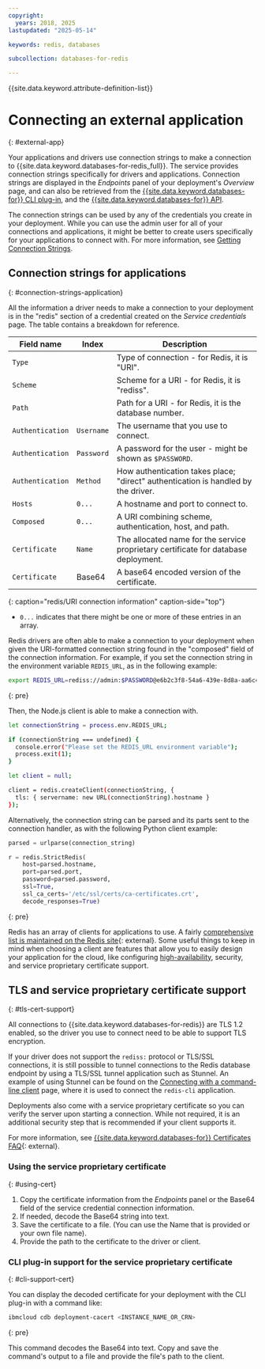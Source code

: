```yaml
---
copyright:
  years: 2018, 2025
lastupdated: "2025-05-14"

keywords: redis, databases

subcollection: databases-for-redis

---
```


{{site.data.keyword.attribute-definition-list}}

# Connecting an external application
{: #external-app}

Your applications and drivers use connection strings to make a connection to {{site.data.keyword.databases-for-redis_full}}. The service provides connection strings specifically for drivers and applications. Connection strings are displayed in the *Endpoints* panel of your deployment's *Overview* page, and can also be retrieved from the [{{site.data.keyword.databases-for}} CLI plug-in](/docs/databases-cli-plugin?topic=databases-cli-plugin-cdb-reference#deployment-connections), and the [{{site.data.keyword.databases-for}} API](/apidocs/cloud-databases-api/cloud-databases-api-v5#getconnection).

The connection strings can be used by any of the credentials you create in your deployment. While you can use the admin user for all of your connections and applications, it might be better to create users specifically for your applications to connect with. For more information, see [Getting Connection Strings](/docs/databases-for-redis?topic=databases-for-redis-connection-strings).

## Connection strings for applications
{: #connection-strings-application}

All the information a driver needs to make a connection to your deployment is in the "redis" section of a credential created on the *Service credentials* page. The table contains a breakdown for reference.

| Field name | Index | Description |
| ---------- | ----- | ----------- |
| `Type` | | Type of connection - for Redis, it is "URI". |
| `Scheme` | | Scheme for a URI - for Redis, it is "rediss". |
| `Path` | | Path for a URI - for Redis, it is the database number. |
| `Authentication` | `Username` | The username that you use to connect. |
| `Authentication` | `Password` | A password for the user - might be shown as `$PASSWORD`. |
| `Authentication` | `Method` | How authentication takes place; "direct" authentication is handled by the driver. |
| `Hosts` | `0...` | A hostname and port to connect to. |
| `Composed` | `0...` | A URI combining scheme, authentication, host, and path. |
| `Certificate` | `Name` | The allocated name for the service proprietary certificate for database deployment. |
| `Certificate` | Base64 | A base64 encoded version of the certificate. |
{: caption="redis/URI connection information" caption-side="top"}

* `0...` indicates that there might be one or more of these entries in an array.

Redis drivers are often able to make a connection to your deployment when given the URI-formatted connection string found in the "composed" field of the connection information. For example, if you set the connection string in the environment variable `REDIS_URL`, as in the following example:

```sh
export REDIS_URL=rediss://admin:$PASSWORD@e6b2c3f8-54a6-439e-8d8a-aa6c4a78df49.8f7bfd8f3faa4218aec56e069eb46187.databases.appdomain.cloud:32371/0
```
{: pre}

Then, the Node.js client is able to make a connection with.

```sh
let connectionString = process.env.REDIS_URL;

if (connectionString === undefined) {  
  console.error("Please set the REDIS_URL environment variable");
  process.exit(1);
}

let client = null;

client = redis.createClient(connectionString, {
  tls: { servername: new URL(connectionString).hostname }
});
```

Alternatively, the connection string can be parsed and its parts sent to the connection handler, as with the following Python client example:

```python
parsed = urlparse(connection_string)

r = redis.StrictRedis(
    host=parsed.hostname,
    port=parsed.port,
    password=parsed.password,
    ssl=True,
    ssl_ca_certs='/etc/ssl/certs/ca-certificates.crt',
    decode_responses=True)
```
{: pre}

Redis has an array of clients for applications to use. A fairly [comprehensive list is maintained on the Redis site](https://redis.io/clients){: external}. Some useful things to keep in mind when choosing a client are features that allow you to easily design your application for the cloud, like configuring [high-availability](/docs/databases-for-redis?topic=databases-for-redis-high-availability), security, and service proprietary certificate support.

## TLS and service proprietary certificate support
{: #tls-cert-support}

All connections to {{site.data.keyword.databases-for-redis}} are TLS 1.2 enabled, so the driver you use to connect need to be able to support TLS encryption.

If your driver does not support the `rediss:` protocol or TLS/SSL connections, it is still possible to tunnel connections to the Redis database endpoint by using a TLS/SSL tunnel application such as Stunnel. An example of using Stunnel can be found on the [Connecting with a command-line client](/docs/databases-for-redis?topic=databases-for-redis-connecting-cli-client) page, where it is used to connect the `redis-cli` application.

Deployments also come with a service proprietary certificate so you can verify the server upon starting a connection. While not required, it is an additional security step that is recommended if your client supports it.

For more information, see [{{site.data.keyword.databases-for}} Certificates FAQ](/docs/databases-for-redis?topic=databases-for-redis-faq-cert){: external}.

### Using the service proprietary certificate
{: #using-cert}

1. Copy the certificate information from the _Endpoints_ panel or the Base64 field of the service credential connection information.
2. If needed, decode the Base64 string into text.
3. Save the certificate  to a file. (You can use the Name that is provided or your own file name).
4. Provide the path to the certificate to the driver or client.

### CLI plug-in support for the service proprietary certificate
{: #cli-support-cert}

You can display the decoded certificate for your deployment with the CLI plug-in with a command like:

```sh
ibmcloud cdb deployment-cacert <INSTANCE_NAME_OR_CRN>
```
{: pre}

This command decodes the Base64 into text. Copy and save the command's output to a file and provide the file's path to the client.
